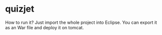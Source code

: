 # quizjet
How to run it?
Just import the whole project into Eclipse. You can export it as an War file and deploy it on tomcat.
